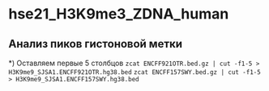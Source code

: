 # hse21_H3K9me3_ZDNA_human

## Анализ пиков гистоновой метки

*) Оставляем первые 5 столбцов
`zcat ENCFF921OTR.bed.gz | cut -f1-5 > H3K9me9_SJSA1.ENCFF921OTR.hg38.bed`
`zcat ENCFF157SWY.bed.gz | cut -f1-5 > H3K9me9_SJSA1.ENCFF157SWY.hg38.bed`

